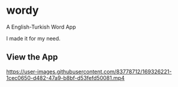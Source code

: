 # wordy

A English-Turkish Word App

I made it for my need. 

## View the App




https://user-images.githubusercontent.com/83778712/169326221-1cec0650-d482-47a9-b8bf-d53fefd50081.mp4



